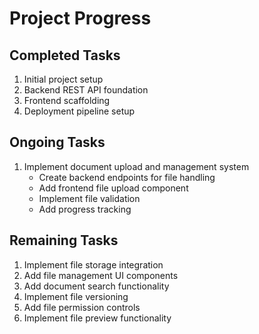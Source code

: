 # Project Progress

## Completed Tasks
1. Initial project setup
2. Backend REST API foundation
3. Frontend scaffolding
4. Deployment pipeline setup

## Ongoing Tasks
1. Implement document upload and management system
    - Create backend endpoints for file handling
    - Add frontend file upload component
    - Implement file validation
    - Add progress tracking

## Remaining Tasks
1. Implement file storage integration
2. Add file management UI components
3. Add document search functionality
4. Implement file versioning
5. Add file permission controls
6. Implement file preview functionality

